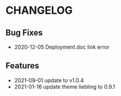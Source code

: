 # CHANGELOG

## Bug Fixes

* 2020-12-05  Deployment.doc link error

## Features

* 2021-09-01  update to v1.0.4
* 2021-01-16  update theme liebling to 0.9.1
